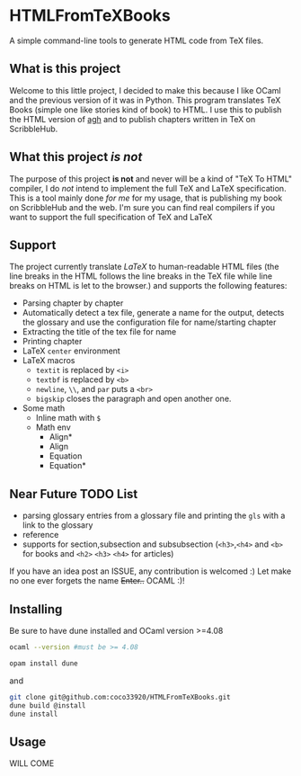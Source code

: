 # HTMLFromTeXBooks
A simple command-line tools to generate HTML code from TeX files.

## What is this project
Welcome to this little project, I decided to make this because I like OCaml and the previous version of it was in Python. This program
translates TeX Books (simple one like stories kind of book) to HTML. I use this to publish the HTML version of [agh](https://agh.nwa2coco.fr) and to publish chapters written in TeX on ScribbleHub.

## What this project *is not*
The purpose of this project **is not** and never will be a kind of "TeX To HTML" compiler, I do *not* intend to implement the full TeX
and LaTeX specification. This is a tool mainly done *for me* for my usage, that is publishing my book on ScribbleHub and the web. I'm sure you can find real compilers if you want to support 
the full specification of TeX and LaTeX

## Support
The project currently translate *LaTeX* to human-readable HTML files (the line breaks in the HTML follows the line breaks in the TeX file while line breaks on HTML is let to the browser.) and supports the following features:

- Parsing chapter by chapter
- Automatically detect a tex file, generate a name for the output, detects the glossary and use the configuration file for name/starting chapter
- Extracting the title of the tex file for name
- Printing chapter
- LaTeX `center` environment
- LaTeX macros
  - `textit` is replaced by `<i>`
  - `textbf` is replaced by `<b>`
  -  `newline`, `\\`, and `par` puts a `<br>`
  - `bigskip` closes the paragraph and open another one.
- Some math
  - Inline math with `$`
  - Math env 
    - Align*
    - Align
    - Equation
    - Equation*
  
## Near Future TODO List
* parsing glossary entries from a glossary file and printing the `gls` with a link to the glossary 
* reference
* supports for section,subsection and subsubsection (`<h3>`,`<h4>` and `<b>` for books and `<h2>` `<h3>` `<h4>` for articles)

If you have an idea post an ISSUE, any contribution is welcomed :)
Let make no one ever forgets the name ~~Enter..~~ OCAML :)!

## Installing
Be sure to have dune installed and OCaml version >=4.08
```bash
ocaml --version #must be >= 4.08
```
```bash
opam install dune
```
and
```bash
git clone git@github.com:coco33920/HTMLFromTeXBooks.git
dune build @install
dune install
```

## Usage
WILL COME